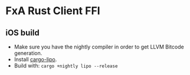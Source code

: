 # FxA Rust Client FFI

## iOS build

- Make sure you have the nightly compiler in order to get LLVM Bitcode generation.
- Install [cargo-lipo](https://github.com/TimNN/cargo-lipo/#installation).
- Build with: `cargo +nightly lipo --release`
